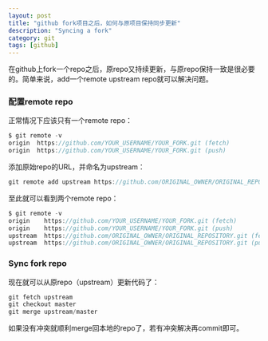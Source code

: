 ```yaml
---
layout: post
title: "github fork项目之后，如何与原项目保持同步更新"
description: "Syncing a fork"
category: git
tags: [github]
---
```



在github上fork一个repo之后，原repo又持续更新，与原repo保持一致是很必要的。简单来说，add一个remote upstream repo就可以解决问题。

<!--more-->

### 配置remote repo 

正常情况下应该只有一个remote repo：
```c
$ git remote -v
origin  https://github.com/YOUR_USERNAME/YOUR_FORK.git (fetch)
origin  https://github.com/YOUR_USERNAME/YOUR_FORK.git (push)
```

添加原始repo的URL，并命名为upstream：

```c
git remote add upstream https://github.com/ORIGINAL_OWNER/ORIGINAL_REPOSITORY.git
```

至此就可以看到两个remote repo：

```c
$ git remote -v
origin    https://github.com/YOUR_USERNAME/YOUR_FORK.git (fetch)
origin    https://github.com/YOUR_USERNAME/YOUR_FORK.git (push)
upstream  https://github.com/ORIGINAL_OWNER/ORIGINAL_REPOSITORY.git (fetch)
upstream  https://github.com/ORIGINAL_OWNER/ORIGINAL_REPOSITORY.git (push)
```
	
### Sync fork repo

现在就可以从原repo（upstream）更新代码了：

```c
git fetch upstream
git checkout master
git merge upstream/master
```
	
如果没有冲突就顺利merge回本地的repo了，若有冲突解决再commit即可。

